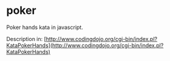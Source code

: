 poker
=====

Poker hands kata in javascript.

Description in: [http://www.codingdojo.org/cgi-bin/index.pl?KataPokerHands](http://www.codingdojo.org/cgi-bin/index.pl?KataPokerHands)
